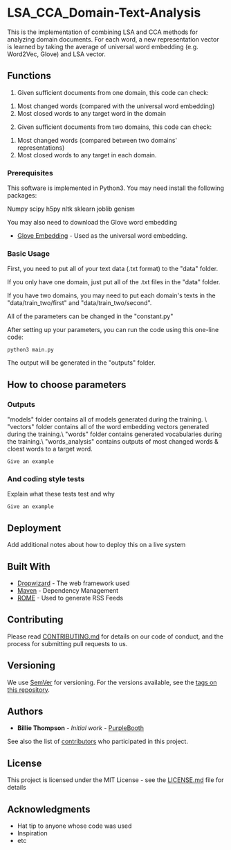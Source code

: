 # LSA_CCA_Domain-Text-Analysis

This is the implementation of combining LSA and CCA methods for analyzing domain documents. For each word, a new representation vector is learned by taking the average of universal word embedding (e.g. Word2Vec, Glove) and LSA vector.

## Functions

1. Given sufficient documents from one domain, this code can check:
  1) Most changed words (compared with the universal word embedding)
  1) Most closed words to any target word in the domain
  
2. Given sufficient documents from two domains, this code can check:
  1) Most changed words (compared between two domains' representations)
  2) Most closed words to any target in each domain.

### Prerequisites

This software is implemented in Python3. You may need install the following packages:

Numpy 
scipy
h5py
nltk
sklearn
joblib
genism

You may also need to download the Glove word embedding 
* [Glove Embedding](https://nlp.stanford.edu/projects/glove/) - Used as the universal word embedding.

### Basic Usage

First, you need to put all of your text data (.txt format) to the "data" folder. 

If you only have one domain, just put all of the .txt files in the "data" folder.

If you have two domains, you may need to put each domain's texts in the "data/train_two/first" and "data/train_two/second". 

All of the parameters can be changed in the "constant.py"

After setting up your parameters, you can run the code using this one-line code:

```
python3 main.py
```

The output will be generated in the "outputs" folder. 


## How to choose parameters 



### Outputs

"models" folder contains all of models generated during the training. \\
"vectors" folder contains all of the word embedding vectors generated during the training.\\
"words" folder contains generated vocabularies during the training.\\
"words_analysis" contains outputs of most changed words & cloest words to a target word.
```
Give an example
```

### And coding style tests

Explain what these tests test and why

```
Give an example
```

## Deployment

Add additional notes about how to deploy this on a live system

## Built With

* [Dropwizard](http://www.dropwizard.io/1.0.2/docs/) - The web framework used
* [Maven](https://maven.apache.org/) - Dependency Management
* [ROME](https://rometools.github.io/rome/) - Used to generate RSS Feeds

## Contributing

Please read [CONTRIBUTING.md](https://gist.github.com/PurpleBooth/b24679402957c63ec426) for details on our code of conduct, and the process for submitting pull requests to us.

## Versioning

We use [SemVer](http://semver.org/) for versioning. For the versions available, see the [tags on this repository](https://github.com/your/project/tags). 

## Authors

* **Billie Thompson** - *Initial work* - [PurpleBooth](https://github.com/PurpleBooth)

See also the list of [contributors](https://github.com/your/project/contributors) who participated in this project.

## License

This project is licensed under the MIT License - see the [LICENSE.md](LICENSE.md) file for details

## Acknowledgments

* Hat tip to anyone whose code was used
* Inspiration
* etc

